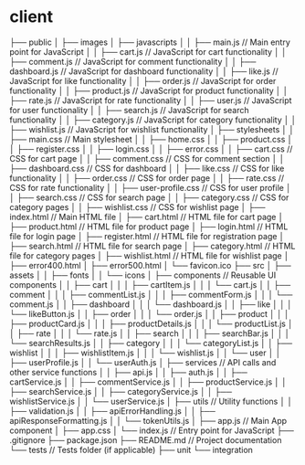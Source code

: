 # client

├── public
│   ├── images
│   ├── javascripts
│   │   ├── main.js                      // Main entry point for JavaScript
│   │   ├── cart.js                      // JavaScript for cart functionality
│   │   ├── comment.js                   // JavaScript for comment functionality
│   │   ├── dashboard.js                 // JavaScript for dashboard functionality
│   │   ├── like.js                      // JavaScript for like functionality
│   │   ├── order.js                     // JavaScript for order functionality
│   │   ├── product.js                   // JavaScript for product functionality
│   │   ├── rate.js                      // JavaScript for rate functionality
│   │   ├── user.js                      // JavaScript for user functionality
│   │   ├── search.js                    // JavaScript for search functionality
│   │   ├── category.js                  // JavaScript for category functionality
│   │   ├── wishlist.js                  // JavaScript for wishlist functionality
│   ├── stylesheets
│   │   ├── main.css                     // Main stylesheet
│   │   ├── home.css
│   │   ├── product.css
│   │   ├── register.css
│   │   ├── login.css
│   │   ├── error.css
│   │   ├── cart.css                     // CSS for cart page
│   │   ├── comment.css                  // CSS for comment section
│   │   ├── dashboard.css                // CSS for dashboard
│   │   ├── like.css                     // CSS for like functionality
│   │   ├── order.css                    // CSS for order page
│   │   ├── rate.css                     // CSS for rate functionality
│   │   ├── user-profile.css             // CSS for user profile
│   │   ├── search.css                   // CSS for search page
│   │   ├── category.css                 // CSS for category pages
│   │   ├── wishlist.css                 // CSS for wishlist page
│   ├── index.html                       // Main HTML file
│   ├── cart.html                        // HTML file for cart page
│   ├── product.html                     // HTML file for product page
│   ├── login.html                       // HTML file for login page
│   ├── register.html                    // HTML file for registration page
│   ├── search.html                      // HTML file for search page
│   ├── category.html                    // HTML file for category pages
│   ├── wishlist.html                    // HTML file for wishlist page
│   ├── error400.html
│   ├── error500.html
│   └── favicon.ico
├── src
│   ├── assets
│   │   ├── fonts
│   │   └── icons
│   ├── components                       // Reusable UI components
│   │   ├── cart
│   │   │   ├── cartItem.js
│   │   │   └── cart.js
│   │   ├── comment
│   │   │   ├── commentList.js
│   │   │   ├── commentForm.js
│   │   │   └── comment.js
│   │   ├── dashboard
│   │   │   └── dashboard.js
│   │   ├── like
│   │   │   └── likeButton.js
│   │   ├── order
│   │   │   └── order.js
│   │   ├── product
│   │   │   ├── productCard.js
│   │   │   ├── productDetails.js
│   │   │   └── productList.js
│   │   ├── rate
│   │   │   └── rate.js
│   │   ├── search
│   │   │   ├── searchBar.js
│   │   │   └── searchResults.js
│   │   ├── category
│   │   │   └── categoryList.js
│   │   ├── wishlist
│   │   │   ├── wishlistItem.js
│   │   │   └── wishlist.js
│   │   └── user
│   │       ├── userProfile.js
│   │       └── userAuth.js
│   ├── services                         // API calls and other service functions
│   │   ├── api.js
│   │   ├── auth.js
│   │   ├── cartService.js
│   │   ├── commentService.js
│   │   ├── productService.js
│   │   ├── searchService.js
│   │   ├── categoryService.js
│   │   ├── wishlistService.js
│   │   └── userService.js
│   ├── utils                            // Utility functions
│   │   ├── validation.js
│   │   ├── apiErrorHandling.js
│   │   ├── apiResponseFormatting.js
│   │   └── tokenUtils.js
│   ├── app.js                           // Main App component
│   ├── app.css
│   └── index.js                         // Entry point for JavaScript
├── .gitignore
├── package.json
├── README.md                            // Project documentation
└── tests                                // Tests folder (if applicable)
    ├── unit
    └── integration
